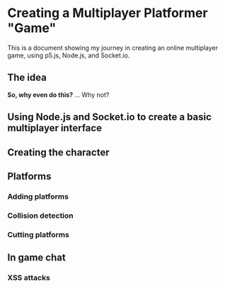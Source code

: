 # Creating a Multiplayer Platformer "Game"
This is a document showing my journey in creating an online multiplayer game, using p5.js, Node.js, and Socket.io.
## The idea
**So, why even do this?**
...
Why not?
## Using Node.js and Socket.io to create a basic multiplayer interface
## Creating the character
## Platforms
### Adding platforms
### Collision detection
### Cutting platforms
## In game chat
### XSS attacks
## 
## 
## 
## 
## 
## 
## 
## 
## 
